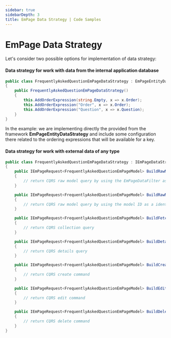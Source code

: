 ```yaml
---
sidebar: true
sidebarDepth: 3
title: EmPage Data Strategy | Code Samples
---
```

# EmPage Data Strategy

Let's consider two possible options for implementation of data strategy:

#### Data strategy for work with data from the internal application database

```csharp
public class FrequentlyAskedQuestionEmPageDataStrategy : EmPageEntityDataStrategy<FrequentlyAskedQuestion, FrequentlyAskedQuestionEmPageModel>
{
    public FrequentlyAskedQuestionEmPageDataStrategy()
    {
        this.AddOrderExpression(string.Empty, x => x.Order);
        this.AddOrderExpression("Order", x => x.Order);
        this.AddOrderExpression("Question", x => x.Question);
    }
}
```

In the example: we are implementing directly the provided from the framework **EmPageEntityDataStrategy** and include some
configuration there related to the ordering expressions that will be available for a key.

#### Data strategy for work with external data of any type
```csharp
public class FrequentlyAskedQuestionEmPageDataStrategy : IEmPageDataStrategy<FrequentlyAskedQuestionEmPageModel>, IEmPageCustomDataStrategy
{
    public IEmPageRequest<FrequentlyAskedQuestionEmPageModel> BuildRawModelQuery(EmPageDataFilter filter)
    {
        // return CQRS raw model query by using the EmPageDataFilter as a identification criteria for the model
    }

    public IEmPageRequest<FrequentlyAskedQuestionEmPageModel> BuildRawModelQuery(string modelId)
    {
        // return CQRS raw model query by using the model ID as a identification criteria for the model
    }

    public IEmPageRequest<FrequentlyAskedQuestionEmPageModel> BuildFetchQuery(EmPageDataFetchQueryBody body)
    {
        // return CQRS collection query
    }

    public IEmPageRequest<FrequentlyAskedQuestionEmPageModel> BuildDetailsQuery(string modelId)
    {
        // return CQRS details query
    }

    public IEmPageRequest<FrequentlyAskedQuestionEmPageModel> BuildCreateCommand(FrequentlyAskedQuestionEmPageModel model)
    {
        // return CQRS create command
    }

    public IEmPageRequest<FrequentlyAskedQuestionEmPageModel> BuildEditCommand(string modelId, FrequentlyAskedQuestionEmPageModel model)
    {
        // return CQRS edit command
    }

    public IEmPageRequest<FrequentlyAskedQuestionEmPageModel> BuildDeleteCommand(string modelId)
    {
        // return CQRS delete command
    }
}
```

